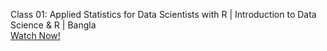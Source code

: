Class 01: Applied Statistics for Data Scientists with R | Introduction to Data Science & R | Bangla <br>
[Watch Now!](https://youtu.be/LXgVuj8GTKQ)
